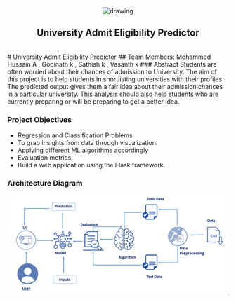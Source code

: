 <br>
<div align="center">
<img src="https://upload.wikimedia.org/wikipedia/commons/5/51/IBM_logo.svg"  align="center" alt="drawing" width="200" />
  <h2 align="center"> University Admit Eligibility Predictor <br></h2>

  </div>
 <br> 
# University Admit Eligibility Predictor
## Team Members: Mohammed Hussain A , Gopinath k , Sathish k , Vasanth k
### Abstract
Students are often worried about their chances of admission to University. The aim of this project is to help students in shortlisting universities with their profiles. The predicted output gives them a fair idea about their admission chances in a particular university. This analysis should also help students who are currently preparing or will be preparing to get a better idea.


### Project Objectives
- Regression and Classification Problems
- To grab insights from data through visualization.
- Applying different ML algorithms accordingly 
- Evaluation metrics
- Build a web application using the Flask framework.


### Architecture Diagram
![Screenshot](https://github.com/IBM-EPBL/IBM-Project-1635-1658406225/blob/master/Images/ArchitectureDiagram.png)


